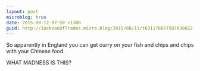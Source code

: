 ```yaml
---
layout: post
microblog: true
date: 2015-08-12 07:59 +1300
guid: http://JacksonOfTrades.micro.blog/2015/08/11/t631178077587030022.html
---
```

So apparently in England you can get curry on your fish and chips and chips with your Chinese food.

WHAT MADNESS IS THIS?
